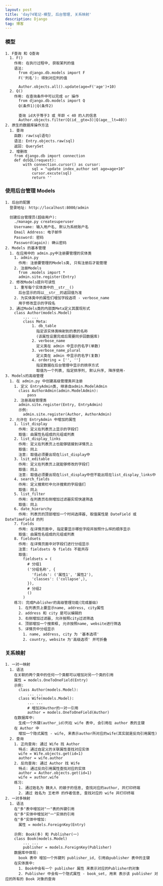 ```yaml
---
layout: post
title: 'day74笔记-模型, 后台管理, 关系映射'
description: Django
tag: 博客
---  
```

### 模型
    1. F查询 和 Q查询
      1. F()
        作用: 在执行过程中, 获取某列的值
        语法:
          from django.db.models import F
          F('列名'): 得到对应列的值

          Author.objects.all().update(age=F('age')+10)
      2. Q()
        作用: 在查询条件中可以完成 or 操作
          from django.db.models import Q
          Q(条件1)|Q(条件2)

          查询 id大于等于3 或 年龄 < 40 的人的信息
          Author.objects.filter(Q(id__gte=3)|Q(age__lt=40))
    2. 原生的数据库操作方法
      1. 查询
        函数: raw(sql语句)
        语法: Entry.objects.raw(sql)
        返回: QuerySet
      2. 增删改
        from django.db import connection
        def doSQL(request):
            with connection.cursor() as cursor:
                sql = "update index_author set age=age+10"
                cursor.excute(sql)
                return ''

### 使用后台管理 Models
    1. 后台的配置
      登录地址: http://localhost:8000/admin

      创建后台管理员(超级用户):
        ./manage.py createsuperuser
        Username: 输入用户名, 默认为系统账户名
        Email Address: 电子邮件
        Password: 密码
        Password(again): 确认密码
    2. Models 的基本管理
      1. 在应用中的 admin.py中注册要管理的实体类
        1. admin.py
          作用: 注册要管理的Models类, 只有注册后才能管理
        2. 注册Models
          from .models import *
          admin.site.register(Entry)
      2. 修改Models提升可读性
        1. 重写每个实体类中的__str__()
          后台显示的将以__str__的返回值为准
        2. 为实体类中的属性们增加字段选项 - verbose_name
          用于修改显示的字段名
      3. 通过Models类的内部类Meta定义其展现形式
        class Author(models.Model)
            ... ...
            class Meta:
                1. db_table
                  指定该实体类映射到的表的名称
                  (该属性设置完成后需要同步回数据库)
                2. verbose_name
                  定义类在 admin 中显示的名字(单数)
                3. verbose_name_plural
                  定义类在 admin 中显示的名字(复数)
                4. ordering = ['', '']
                  指定数据在后台管理中显示的排序方式
                  取值为一个列表, 指定排序列, 默认升序, 降序使用-
    3. Models的高级管理
      1. 在 admin.py 中创建高级管理类并注册
        1. 定义 EntryAdmin类, 继承自admin.ModelAdmin
          class AuthorAdmin(admin.ModelAdmin):
              pass
        2. 注册高级管理类
          admin.site.register(Entry, EntryAdmin)
          示例:
            admin.site.register(Author, AuthorAdmin)
      2. 允许在 EntryAdmin 中增加的属性
        1. list_display
          作用: 定义在列表页上显示的字段们
          取值: 由属性名组成的元组或列表
        2. list_display_links
          作用: 定义在列表页上也能够链接到详情页上
          取值: 同上
          注意: 取值必须要出现在list_display中
        3. lsit_editable
          作用: 定义在列表页上就能够修改的字段们
          取值: 同上
          注意: 取值必须要出现在list_display中但不能出现在list_display_links中
        4. search_fields
          作用: 定义搜索栏中允许搜索的字段值们
          取值: 同上
        5. list_filter
          作用: 在列表页右侧增加过滤器实现快速筛选
          取值: 同上
        6. date_hierarchy
          作用: 列表页的顶部增加一个时间选择器, 取值属性是 DateField 或 DateTimeField 的列
        7. fields
          作用: 在详情页面中, 指定要显示哪些字段并按照什么样的顺序显示
          取值: 由属性名组成的元组或列表
        8. fieldsets
          作用: 在详情页面中对字段们进行分组显示
          注意: fieldsets 与 fields 不能共存
          取值:
            fieldsets = (
              # 分组1
              ('分组名称', {
                'fields': ('属性1', '属性2'),
                'classes': ('collapse',),
              }),
              # 分组2
              ()
            )
        练习: 完成Publisher的高级管理功能(完成基础)
          1. 在列表页上要显示name, address, city属性
          2. address 和 city 是可以编辑的
          3. 右侧增加过滤器, 允许按照city过滤筛选
          4. 顶部增加一个搜索框, 允许按照name, website进行筛选
          5. 详情页中分组显示
            1. name, address, city 为 '基本选项'
            2. country, website 为'高级选项' 并可折叠

### 关系映射
    1. 一对一映射
      1. 语法
        在关联的两个类中的任何一个类都可以增加对另一个类的引用
        属性 = models.OneToOneField(Entry)
        示例:
          class Author(models.Model):
              ... ...
          class Wife(models.Model):
              ... ...
              # 增加对Author的一对一引用
              author = models.OneToOneField(Author)
        在数据库中:
          生成一个外键(author_id)列在 wife 表中, 会引用在 author 表的主键
        在 Author 中
          增加一个隐式属性 - wife, 来表示author所对应的wife(其实就是反向引用属性)
      2. 查询
        1. 正向查询: 通过 Wife 找 Author
          特点: 通过自定义的关联属性查找对应实体
          wife = Wife.objects.get(id=1)
          author = wife.author
        2. 反向查询: 通过 Author 找 Wife
          特点: 通过反向引用属性查找对应的实体
          author = Author.objects.get(id=1)
          wife = author.wife
        练习:
          1. 通过姓名为 魏夫人 的娘子的信息, 查找对应的author, 并打印终端
          2. 通过 姓名为 王老师 的作者信息, 查找对应的 wife 并打印终端
    2. 一对多映射
      1. 语法
        在"多"表中增加对"一"表的外键引用
        在"多"实体中增加对"一"实体的引用
        在"多"实体中增加:
          属性 = models.ForeignKey(Entry)

        示例: Book(多) 和 Publisher(一)
        class Book(models.Model)
            ... ...
            publisher = models.ForeignKey(Publisher)
        数据库中体现:
          book 表中 增加一个外键列 publisher_id, 引用自publisher 表中的主键
        在实体类中:
          1. Book中会有一个 publisher 属性 来表示对应的Publisher的对象
          2. Publisher 中会有一个隐式属性 - book_set, 用来 表示该 publisher 对应的所有的 Book 对象的查询
